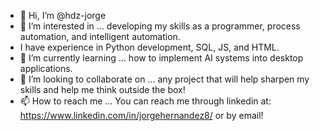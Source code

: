 - 👋 Hi, I’m @hdz-jorge
- 👀 I’m interested in ... developing my skills as a programmer, process automation, and intelligent automation. 
- I have experience in Python development, SQL, JS, and HTML. 
- 🌱 I’m currently learning ... how to implement AI systems into desktop applications.
- 💞️ I’m looking to collaborate on ... any project that will help sharpen my skills and 
help me think outside the box!
- 📫 How to reach me ... You can reach me through linkedin at: https://www.linkedin.com/in/jorgehernandez8/ or by email!

<!---
hdz-jorge/hdz-jorge is a ✨ special ✨ repository because its `README.md` (this file) appears on your GitHub profile.
You can click the Preview link to take a look at your changes.
--->

